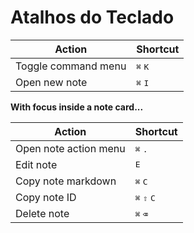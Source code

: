 # Atalhos do Teclado

| Action              | Shortcut                  |
| ------------------- | ------------------------- |
| Toggle command menu | <kbd>⌘</kbd> <kbd>K</kbd> |
| Open new note       | <kbd>⌘</kbd> <kbd>I</kbd> |

**With focus inside a note card...**

| Action                | Shortcut                               |
| --------------------- | -------------------------------------- |
| Open note action menu | <kbd>⌘</kbd> <kbd>.</kbd>              |
| Edit note             | <kbd>E</kbd>                           |
| Copy note markdown    | <kbd>⌘</kbd> <kbd>C</kbd>              |
| Copy note ID          | <kbd>⌘</kbd> <kbd>⇧</kbd> <kbd>C</kbd> |
| Delete note           | <kbd>⌘</kbd> <kbd>⌫</kbd>              |
